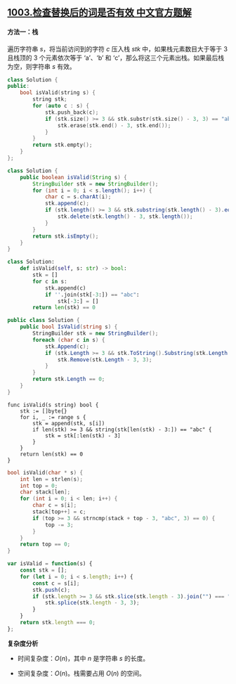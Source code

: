 ## [1003.检查替换后的词是否有效 中文官方题解](https://leetcode.cn/problems/check-if-word-is-valid-after-substitutions/solutions/100000/jian-cha-ti-huan-hou-de-ci-shi-fou-you-x-0247)

#### 方法一：栈

遍历字符串 $s$，将当前访问到的字符 $c$ 压入栈 $\textit{stk}$ 中，如果栈元素数目大于等于 $3$ 且栈顶的 $3$ 个元素依次等于 $\text{`a'}$、$\text{`b'}$ 和 $\text{`c'}$，那么将这三个元素出栈。如果最后栈为空，则字符串 $s$ 有效。

```C++ [sol1-C++]
class Solution {
public:
    bool isValid(string s) {
        string stk;
        for (auto c : s) {
            stk.push_back(c);
            if (stk.size() >= 3 && stk.substr(stk.size() - 3, 3) == "abc") {
                stk.erase(stk.end() - 3, stk.end());
            }
        }
        return stk.empty();
    }
};
```

```Java [sol1-Java]
class Solution {
    public boolean isValid(String s) {
        StringBuilder stk = new StringBuilder();
        for (int i = 0; i < s.length(); i++) {
            char c = s.charAt(i);
            stk.append(c);
            if (stk.length() >= 3 && stk.substring(stk.length() - 3).equals("abc")) {
                stk.delete(stk.length() - 3, stk.length());
            }
        }
        return stk.isEmpty();
    }
}
```

```Python [sol1-Python3]
class Solution:
    def isValid(self, s: str) -> bool:
        stk = []
        for c in s:
            stk.append(c)
            if ''.join(stk[-3:]) == "abc":
                stk[-3:] = []
        return len(stk) == 0
```

```C# [sol1-C#]
public class Solution {
    public bool IsValid(string s) {
        StringBuilder stk = new StringBuilder();
        foreach (char c in s) {
            stk.Append(c);
            if (stk.Length >= 3 && stk.ToString().Substring(stk.Length - 3).Equals("abc")) {
                stk.Remove(stk.Length - 3, 3);
            }
        }
        return stk.Length == 0;
    }
}
```

```Golang [sol1-Golang]
func isValid(s string) bool {
    stk := []byte{}
    for i, _ := range s {
        stk = append(stk, s[i])
        if len(stk) >= 3 && string(stk[len(stk) - 3:]) == "abc" {
            stk = stk[:len(stk) - 3]
        }
    }
    return len(stk) == 0
}
```

```C [sol1-C]
bool isValid(char * s) {
    int len = strlen(s);
    int top = 0;
    char stack[len];
    for (int i = 0; i < len; i++) {
        char c = s[i];
        stack[top++] = c;
        if (top >= 3 && strncmp(stack + top - 3, "abc", 3) == 0) {
            top -= 3;
        }
    }
    return top == 0;
}
```

```JavaScript [sol1-JavaScript]
var isValid = function(s) {
    const stk = [];
    for (let i = 0; i < s.length; i++) {
        const c = s[i];
        stk.push(c);
        if (stk.length >= 3 && stk.slice(stk.length - 3).join("") === "abc") {
            stk.splice(stk.length - 3, 3);
        }
    }
    return stk.length === 0;
};
```

**复杂度分析**

+ 时间复杂度：$O(n)$，其中 $n$ 是字符串 $s$ 的长度。

+ 空间复杂度：$O(n)$。栈需要占用 $O(n)$ 的空间。